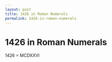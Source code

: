 ```yaml
---
layout: post
title: 1426 in Roman Numerals
permalink: 1426-in-roman-numerals
---
```


# 1426 in Roman Numerals

1426 = MCDXXVI

